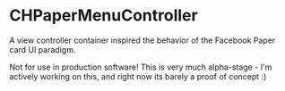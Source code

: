 CHPaperMenuController
=====================

A view controller container inspired the behavior of the Facebook Paper card UI paradigm.


Not for use in production software! This is very much alpha-stage - I'm actively working on this, and right now its barely a proof of concept :) 
